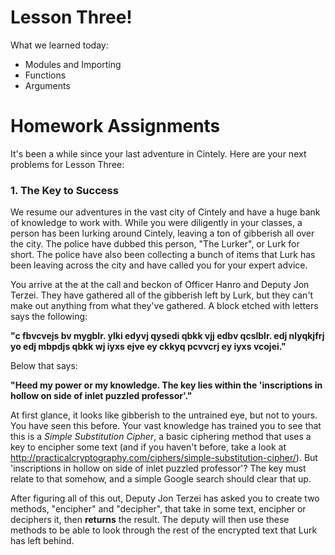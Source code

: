 # Lesson Three!
What we learned today:

  * Modules and Importing
  * Functions
  * Arguments

# Homework Assignments
It's been a while since your last adventure in Cintely. Here are your next problems for Lesson Three:

### 1. The Key to Success
We resume our adventures in the vast city of Cintely and have a huge bank of knowledge to work with. While you were diligently in your classes, a person has been lurking around Cintely, leaving a ton of gibberish all over the city. The police have dubbed this person, "The Lurker", or Lurk for short. The police have also been collecting a bunch of items that Lurk has been leaving across the city and have called you for your expert advice.

You arrive at the at the call and beckon of Officer Hanro and Deputy Jon Terzei. They have gathered all of the gibberish left by Lurk, but they can't make out anything from what they've gathered. A block etched with letters says the following:

**"c fbvcvejs bv mygblr. ylki edyvj qysedi qbkk vjj edbv qcslblr. edj nlyqkjfrj yo edj mbpdjs qbkk wj iyxs ejve ey ckkyq pcvvcrj ey iyxs vcojei."**

Below that says:

**"Heed my power or my knowledge. The key lies within the 'inscriptions in hollow on side of inlet puzzled professor'."**

At first glance, it looks like gibberish to the untrained eye, but not to yours. You have seen this before. Your vast knowledge has trained you to see that this is a _Simple Substitution Cipher_, a basic ciphering method that uses a key to encipher some text (and if you haven't before, take a look at 
http://practicalcryptography.com/ciphers/simple-substitution-cipher/). But 'inscriptions in hollow on side of inlet puzzled professor'? The key must relate to that somehow, and a simple Google search should clear that up.

After figuring all of this out, Deputy Jon Terzei has asked you to create two methods, "encipher" and "decipher", that take in some text, encipher or deciphers it, then **returns** the result. The deputy will then use these methods to be able to look through the rest of the encrypted text that Lurk has left behind.
